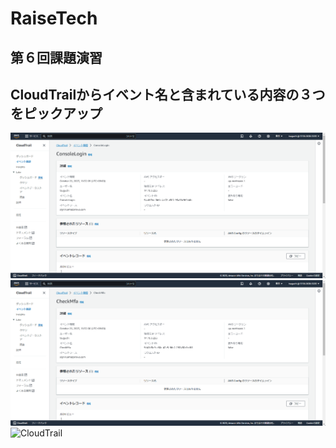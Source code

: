 # RaiseTech
## 第６回課題演習
## CloudTrailからイベント名と含まれている内容の３つをピックアップ
![CloudTrail](2023-10-26_16h35_23.png)
![CloudTrail](2023-10-26_16h35_51.png)
![CloudTrail]()

